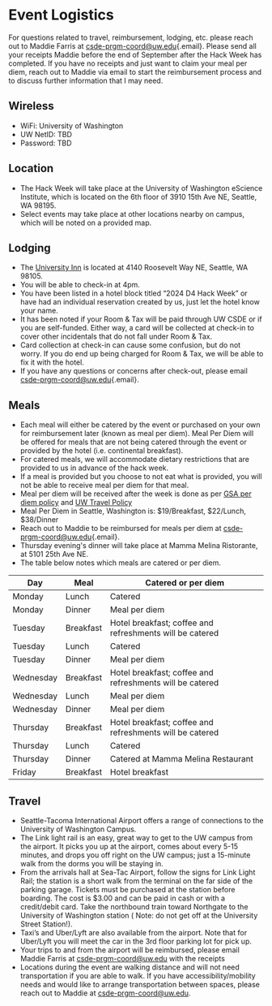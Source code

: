# Event Logistics

For questions related to travel, reimbursement, lodging, etc. please reach out to Maddie Farris at [csde-prgm-coord\@uw.edu](mailto:csde-prgm-coord@uw.edu){.email}. Please send all your receipts Maddie before the end of September after the Hack Week has completed. If you have no receipts and just want to claim your meal per diem, reach out to Maddie via email to start the reimbursement process and to discuss further information that I may need.

## Wireless

-   WiFi: University of Washington
-   UW NetID: TBD
-   Password: TBD

## Location

-   The Hack Week will take place at the University of Washington eScience Institute, which is located on the 6th floor of 3910 15th Ave NE, Seattle, WA 98195.
-   Select events may take place at other locations nearby on campus, which will be noted on a provided map.

## Lodging

-   The [University Inn](https://www.staypineapple.com/university-inn-seattle-wa) is located at 4140 Roosevelt Way NE, Seattle, WA 98105.
-   You will be able to check-in at 4pm.
-   You have been listed in a hotel block titled “2024 D4 Hack Week” or have had an individual reservation created by us, just let the hotel know your name.
-   It has been noted if your Room & Tax will be paid through UW CSDE or if you are self-funded. Either way, a card will be collected at check-in to cover other incidentals that do not fall under Room & Tax.
-   Card collection at check-in can cause some confusion, but do not worry. If you do end up being charged for Room & Tax, we will be able to fix it with the hotel.
-   If you have any questions or concerns after check-out, please email [csde-prgm-coord\@uw.edu](mailto:csde-prgm-coord@uw.edu){.email}.

## Meals

-   Each meal will either be catered by the event or purchased on your own for reimbursement later (known as meal per diem). Meal Per Diem will be offered for meals that are not being catered through the event or provided by the hotel (i.e. continental breakfast).
-   For catered meals, we will accommodate dietary restrictions that are provided to us in advance of the hack week.
-   If a meal is provided but you choose to not eat what is provided, you will not be able to receive meal per diem for that meal.
-   Meal per diem will be received after the week is done as per [GSA per diem policy](https://www.gsa.gov/travel/plan-book/per-diem-rates) and [UW Travel Policy](https://finance.uw.edu/travel/)
-   Meal Per Diem in Seattle, Washington is: \$19/Breakfast, \$22/Lunch, \$38/Dinner
-   Reach out to Maddie to be reimbursed for meals per diem at [csde-prgm-coord\@uw.edu](mailto:csde-prgm-coord@uw.edu){.email}.
-   Thursday evening's dinner will take place at Mamma Melina Ristorante, at 5101 25th Ave NE.
-   The table below notes which meals are catered or per diem.

| Day       | Meal      | Catered or per diem                                      |
|------------------------|------------------------|------------------------|
| Monday    | Lunch     | Catered                                                  |
| Monday    | Dinner    | Meal per diem                                            |
| Tuesday   | Breakfast | Hotel breakfast; coffee and refreshments will be catered |
| Tuesday   | Lunch     | Catered                                                  |
| Tuesday   | Dinner    | Meal per diem                                            |
| Wednesday | Breakfast | Hotel breakfast; coffee and refreshments will be catered |
| Wednesday | Lunch     | Meal per diem                                            |
| Wednesday | Dinner    | Meal per diem                                            |
| Thursday  | Breakfast | Hotel breakfast; coffee and refreshments will be catered |
| Thursday  | Lunch     | Catered                                                  |
| Thursday  | Dinner    | Catered at Mamma Melina Restaurant                       |
| Friday    | Breakfast | Hotel breakfast                                          |

## Travel

-   Seattle-Tacoma International Airport offers a range of connections to the University of Washington Campus.
-   The Link light rail is an easy, great way to get to the UW campus from the airport. It picks you up at the airport, comes about every 5-15 minutes, and drops you off right on the UW campus; just a 15-minute walk from the dorms you will be staying in.
-   From the arrivals hall at Sea-Tac Airport, follow the signs for Link Light Rail; the station is a short walk from the terminal on the far side of the parking garage. Tickets must be purchased at the station before boarding. The cost is \$3.00 and can be paid in cash or with a credit/debit card. Take the northbound train toward Northgate to the University of Washington station ( Note: do not get off at the University Street Station!).
-   Taxi’s and Uber/Lyft are also available from the airport. Note that for Uber/Lyft you will meet the car in the 3rd floor parking lot for pick up.
-   Your trips to and from the airport will be reimbursed, please email Maddie Farris at [csde-prgm-coord\@uw.edu](mailto:csde_prgm_coord@uw.edu) with the receipts 
-   Locations during the event are walking distance and will not need transportation if you are able to walk. If you have accessibility/mobility needs and would like to arrange transportation between spaces, please reach out to Maddie at [csde-prgm-coord\@uw.edu](mailto:csde_prgm_coord@uw.edu).
